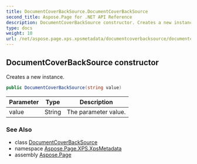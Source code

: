 ```yaml
---
title: DocumentCoverBackSource.DocumentCoverBackSource
second_title: Aspose.Page for .NET API Reference
description: DocumentCoverBackSource constructor. Creates a new instance
type: docs
weight: 10
url: /net/aspose.page.xps.xpsmetadata/documentcoverbacksource/documentcoverbacksource/
---
```

## DocumentCoverBackSource constructor

Creates a new instance.

```csharp
public DocumentCoverBackSource(string value)
```

| Parameter | Type | Description |
| --- | --- | --- |
| value | String | The parameter value. |

### See Also

* class [DocumentCoverBackSource](../)
* namespace [Aspose.Page.XPS.XpsMetadata](../../documentcoverbacksource/)
* assembly [Aspose.Page](../../../)


